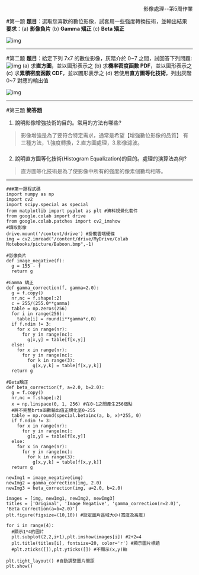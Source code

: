 <p align="right">
  影像處理--第5周作業
</p>

#第一題
**題目**：選取您喜歡的數位影像，試套用一些強度轉換技術，並輸出結果
**要求**：(a) **影像負片** (b) **Gamma 矯正** (c) **Beta 矯正**

![img](https://i.imgur.com/QvQOZDR.jpg)

---

#第二題
**題目**：給定下列 7x7 的數位影像，灰階介於 0~7 之間，試回答下列問題:
![img](https://i.imgur.com/7QClggR.png)
(a) 求**直方圖**，並以圖形表示之
(b) 求**機率密度函數 PDF**，並以圖形表示之
(c) 求**累積密度函數 CDF**，並以圖形表示之
(d) 若使用**直方圖等化技術**，列出灰階 0~7 對應的輸出值

![img](https://i.imgur.com/SQbq37z.jpg)

---

#第三題
**簡答題**

1. 說明影像增強技術的目的。常用的方法有哪些?

> 影像增強是為了要符合特定需求，通常是希望【增強數位影像的品質】
> 有三種方法，1.強度轉換，2.直方圖處理，3.影像濾波。

###

2. 說明直方圖等化技術(Histogram Equalization)的目的。處理的演算法為何?

> 直方圖等化技術是為了使影像中所有的強度的像素個數均相等。

---

```
###第一題程式碼
import numpy as np
import cv2
import scipy.special as special
from matplotlib import pyplot as plt #資料視覺化套件
from google.colab import drive
from google.colab.patches import cv2_imshow
#讀取影像
drive.mount('/content/drive') #掛載雲端硬碟
img = cv2.imread("/content/drive/MyDrive/Colab Notebooks/picture/Baboon.bmp",-1)

#影像負片
def image_negative(f):
  g = 155 - f
  return g

#Gamma 矯正
def gamma_correction(f, gamma=2.0):
  g = f.copy()
  nr,nc = f.shape[:2]
  c = 255/(255.0**gamma)
  table = np.zeros(256)
  for i in range(256):
    table[i] = round(i**gamma*c,0)
  if f.ndim != 3:
    for x in range(nr):
      for y in range(nc):
        g[x,y] = table[f[x,y]]
  else:
    for x in range(nr):
      for y in range(nc):
        for k in range(3):
          g[x,y,k] = table[f[x,y,k]]
  return g

#Beta矯正
def beta_correction(f, a=2.0, b=2.0):
  g = f.copy()
  nr,nc = f.shape[:2]
  x = np.linspace(0, 1, 256) #在0~1之間產生256個點
  #將不完整brta函數輸出值正規化至0~255
  table = np.round(special.betainc(a, b, x)*255, 0)
  if f.ndim != 3:
    for x in range(nr):
      for y in range(nc):
        g[x,y] = table[f[x,y]]
  else:
    for x in range(nr):
      for y in range(nc):
        for k in range(3):
          g[x,y,k] = table[f[x,y,k]]
  return g

newImg1 = image_negative(img)
newImg2 = gamma_correction(img, 2.0)
newImg3 = beta_correction(img, a=2.0, b=2.0)

images = [img, newImg1, newImg2, newImg3]
titles = ['Original', 'Image Negative', 'gamma_correction(r=2.0)', 'Beta Correction(a=b=2.0)']
plt.figure(figsize=(10,10)) #設定圖片區域大小(寬度及高度)

for i in range(4):
  #顯示1*4的圖片
  plt.subplot(2,2,i+1),plt.imshow(images[i]) #2+2=4
  plt.title(titles[i], fontsize=20, color='r') #顯示圖片標題
  #plt.zticks([]),plt.yticks([]) #不顯示(x,y)軸

plt.tight_layout() #自動調整圖片間距
plt.show()
```
